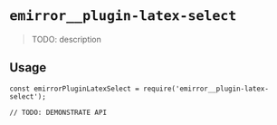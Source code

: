 # `emirror__plugin-latex-select`

> TODO: description

## Usage

```
const emirrorPluginLatexSelect = require('emirror__plugin-latex-select');

// TODO: DEMONSTRATE API
```
